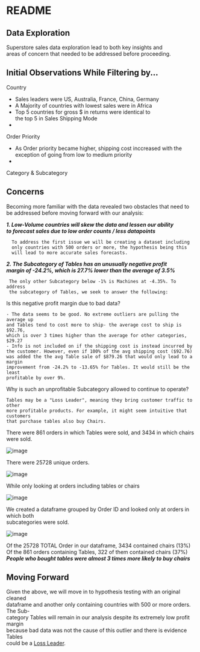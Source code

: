# README

## Data Exploration
Superstore sales data exploration lead to both key insights and  
areas of concern that needed to be addressed before proceeding.  

## Initial Observations While Filtering by...
Country
  - Sales leaders were US, Australia, France, China, Germany
  - A Majority of countries with lowest sales were in Africa
  - Top 5 countries for gross $ in returns  were identical to  
    the top 5 in Sales
Shipping Mode
  - 
Order Priority
  - As Order priority became higher, shipping cost inccreased with
    the exception of going from low to medium priority
  - 
Category & Subcategory

## Concerns
Becoming more familiar with the data revealed two obstacles that
need to be addressed before moving forward with our analysis:

***1. Low-Volume countries will skew the data and lessen our ability  
     to forecast sales due to low order counts / less datapoints***  
     
      To address the first issue we will be creating a dataset including  
      only countries with 500 orders or more, the hypothesis being this  
      will lead to more accurate sales forecasts.  
      
***2. The Subcategory of Tables has an unusually negative profit  
     margin of -24.2%, which is 27.7% lower than the average of 3.5%***  

     The only other Subcategory below -1% is Machines at -4.35%. To address  
     the subcategory of Tables, we seek to answer the following:  

  Is this negative profit margin due to bad data?  
   
    - The data seems to be good. No extreme outliers are pulling the average up  
    and Tables tend to cost more to ship- the average cost to ship is $92.76,  
    which is over 3 times higher than the average for other categories, $29.27  
    - Info is not included on if the shipping cost is instead incurred by  
    the customer. However, even if 100% of the avg shipping cost ($92.76)  
    was added the the avg Table sale of $879.26 that would only lead to a margin   
    improvement from -24.2% to -13.65% for Tables. It would still be the least  
    profitable by over 9%.  

  Why is such an unprofitable Subcategory allowed to continue to operate?  
  
    Tables may be a "Loss Leader", meaning they bring customer traffic to other  
    more profitable products. For example, it might seem intuitive that customers  
    that purchase tables also buy Chairs.  
  
  There were 861 orders in which Tables were sold, and 3434 in which chairs were sold.  
  
  ![image](https://user-images.githubusercontent.com/91306342/157396117-50a3badd-9580-462d-9630-cc01ca85d5bc.png)  
  
  There were 25728 unique orders.  
  
  ![image](https://user-images.githubusercontent.com/91306342/157396664-9dc8fb68-a151-4925-a816-3ba3f78ba18e.png)  

  While only looking at orders including tables or chairs  
  
  ![image](https://user-images.githubusercontent.com/91306342/157399114-2fbf0392-0410-449d-a736-d980541d5520.png)  
  
  We created a dataframe grouped by Order ID and looked only at orders in which both  
  subcategories were sold.  
  
  ![image](https://user-images.githubusercontent.com/91306342/157397361-0b864fd4-2dcf-4710-a8f4-efecaa130fbc.png)  

Of the 25728 TOTAL Order in our dataframe, 3434 contained chairs (13%)  
Of the 861 orders containing Tables, 322 of them contained chairs (37%)  
***People who bought tables were almost 3 times more likely to buy chairs***  
  
  
## Moving Forward
Given the above, we will move in to hypothesis testing with an original cleaned  
dataframe and another only containing countries with 500 or more orders. The Sub-  
category Tables will remain in our analysis despite its extremely low profit margin  
because bad data was not the cause of this outlier and there is evidence Tables  
could be a [Loss Leader](https://en.wikipedia.org/wiki/Loss_leader).  
